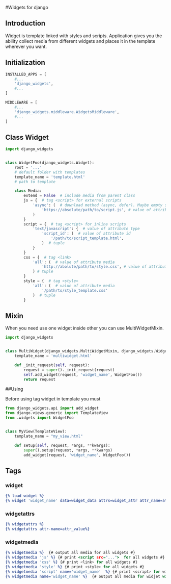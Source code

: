 #Widgets for django
## Introduction
Widget is template linked with styles and scripts. Application gives you the ability collect media from 
different widgets and places it in the template wherever you want.


## Initialization

```python
INSTALLED_APPS = [
    #...
    'django_widgets',
    #...
]

MIDDLEWARE = [
    #...
    'django_widgets.middleware.WidgetsMiddleware',
    #...
]
```

## Class Widget

```python
import django_widgets


class WidgetFoo(django_widgets.Widget):
    root = '...'
    # default folder with templates
    template_name = 'template.html'
    # path to template

    class Media:
        extend = False  # include media from parent class
        js = {  # tag <script> for external scripts
            'async': (  # download method (async, defer). Maybe empty string
                'https://absolute/path/to/script.js', # value of attribute src
            )
        }
        script = {  # tag <script> for inline scripts
            'text/javascript': {  # value of attribute type
                'script_id': (  # value of attribute id
                    '/path/to/script_template.html',
                )  # tuple
            }
        }
        css = {  # tag <link>
            'all': (  # value of attribute media
                'http://abolute/path/to/style.css', # value of attribute href
            ) # tuple
        }
        style = {  # tag <style>
            'all': (  # value of attribute media
                '/path/to/style_template.css'
            )  # tuple                
        }   
```

## Mixin

When you need use one widget inside other you can use MultiWidgetMixin.

```python
import django_widgets


class MultiWidget(django_widgets.MultiWidgetMixin, django_widgets.Widget):
    template_name = 'multiwidget.html'

    def _init_request(self, request):
        request = super()._init_request(request)
        self.add_widget(request, 'widget_name', WidgetFoo())
        return request
```

##Using

Before using tag widget in template you must

```python
from django_widgets.api import add_widget
from django.views.generic import TemplateView
from .widgets import WidgetFoo


class MyView(TemplateView):
    template_name = "my_view.html"

    def setup(self, request, *args, **kwargs):
        super().setup(request, *args, **kwargs)
        add_widget(request, 'widget_name', WidgetFoo()) 

```

## Tags

### widget

```djangotemplate
{% load widget %}
{% widget 'widget_name' data=widget_data attrs=widget_attr attr_name=attr_value %}
```

### widgetattrs

```djangotemplate
{% widgetattrs %}
{% widgetattrs attr-name=attr_value%}
```

### widgetmedia

```djangotemplate
{% widgetmedia %}  {# output all media for all widgets #}
{% widgetmedia 'js' %} {# print <script src="...">  for all widgets #}
{% widgetmedia 'css' %} {# print <link> for all widgets #}
{% widgetmedia 'style' %} {# print <style> for all widgets #}
{% widgetmedia 'script' name='widget_name'  %} {# print <script> for widjet with specified name #}
{% widgetmedia name='widget_name' %}  {# output all media for widjet with specified name#}
```
